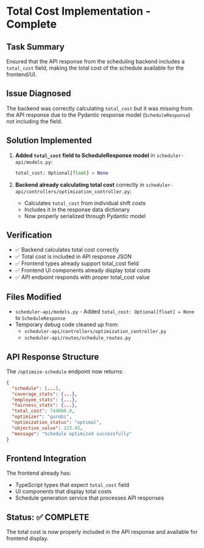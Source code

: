 # Total Cost Implementation - Complete

## Task Summary
Ensured that the API response from the scheduling backend includes a `total_cost` field, making the total cost of the schedule available for the frontend/UI.

## Issue Diagnosed
The backend was correctly calculating `total_cost` but it was missing from the API response due to the Pydantic response model (`ScheduleResponse`) not including the field.

## Solution Implemented
1. **Added `total_cost` field to ScheduleResponse model** in `scheduler-api/models.py`:
   ```python
   total_cost: Optional[float] = None
   ```

2. **Backend already calculating total cost** correctly in `scheduler-api/controllers/optimization_controller.py`:
   - Calculates `total_cost` from individual shift costs
   - Includes it in the response data dictionary
   - Now properly serialized through Pydantic model

## Verification
- ✅ Backend calculates total cost correctly
- ✅ Total cost is included in API response JSON
- ✅ Frontend types already support total_cost field
- ✅ Frontend UI components already display total costs
- ✅ API endpoint responds with proper total_cost value

## Files Modified
- `scheduler-api/models.py` - Added `total_cost: Optional[float] = None` to `ScheduleResponse`
- Temporary debug code cleaned up from:
  - `scheduler-api/controllers/optimization_controller.py`
  - `scheduler-api/routes/schedule_routes.py`

## API Response Structure
The `/optimize-schedule` endpoint now returns:
```json
{
  "schedule": [...],
  "coverage_stats": {...},
  "employee_stats": {...},
  "fairness_stats": {...},
  "total_cost": 744000.0,
  "optimizer": "gurobi",
  "optimization_status": "optimal",
  "objective_value": 123.45,
  "message": "Schedule optimized successfully"
}
```

## Frontend Integration
The frontend already has:
- TypeScript types that expect `total_cost` field
- UI components that display total costs
- Schedule generation service that processes API responses

## Status: ✅ COMPLETE
The total cost is now properly included in the API response and available for frontend display.
